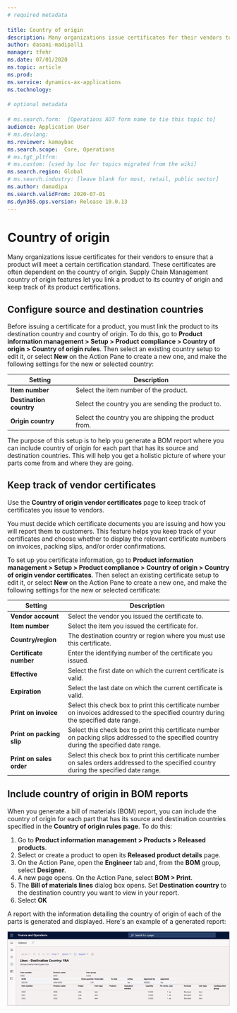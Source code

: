 ```yaml
---
# required metadata

title: Country of origin
description: Many organizations issue certificates for their vendors to ensure that a product will meet a certain certification standard. These certificates are often dependent on the country of origin. Supply Chain Management country of origin features let you link a product to its country of origin and keep track of its product certifications.
author: dasani-madipalli
manager: tfehr
ms.date: 07/01/2020
ms.topic: article
ms.prod: 
ms.service: dynamics-ax-applications
ms.technology: 

# optional metadata

# ms.search.form:  [Operations AOT form name to tie this topic to]
audience: Application User
# ms.devlang: 
ms.reviewer: kamaybac
ms.search.scope:  Core, Operations
# ms.tgt_pltfrm: 
# ms.custom: [used by loc for topics migrated from the wiki]
ms.search.region: Global
# ms.search.industry: [leave blank for most, retail, public sector]
ms.author: damadipa
ms.search.validFrom: 2020-07-01
ms.dyn365.ops.version: Release 10.0.13
---
```


# Country of origin

Many organizations issue certificates for their vendors to ensure that a product will meet a certain certification standard. These certificates are often dependent on the country of origin. Supply Chain Management country of origin features let you link a product to its country of origin and keep track of its product certifications.

<!-- KFM: If this feature is primary (or exclusively) intended to relate to hazardous and/or dual-use materials, we should mention that here. D: It isn't. You don't "have" to use it with hazardous or dual-use, but it's a pretty common use case.-->

## Configure source and destination countries

Before issuing a certificate for a product, you must link the product to its destination country and country of origin. To do this, go to **Product information management \> Setup \> Product compliance \> Country of origin \> Country of origin rules**. Then select an existing country setup to edit it, or select **New** on the Action Pane to create a new one, and make the following settings for the new or selected country:

| **Setting** | **Description** |
| --- | --- |
| **Item number** | Select the item number of the product. |
| **Destination country** | Select the country you are sending the product to. |
| **Origin country** | Select the country you are shipping the product from. |

The purpose of this setup is to help you generate a BOM report where you can include country of origin for each part that has its source and destination countries. This will help you get a holistic picture of where your parts come from and where they are going.

## Keep track of vendor certificates

Use the **Country of origin vendor certificates** page to keep track of certificates you issue to vendors.

You must decide which certificate documents you are issuing and how you will report them to customers. This feature helps you keep track of your certificates and choose whether to display the relevant certificate numbers on invoices, packing slips, and/or order confirmations.

To set up you certificate information, go to **Product information management \> Setup \> Product compliance \> Country of origin \> Country of origin vendor certificates**. Then select an existing certificate setup to edit it, or select **New** on the Action Pane to create a new one, and make the following settings for the new or selected certificate:

| **Setting** | **Description** |
| --- | --- |
| **Vendor account** | Select the vendor you issued the certificate to. |
| **Item number** | Select the item you issued the certificate for. |
| **Country/region** | The destination country or region where you must use this certificate. <!--KFM: I assumed this--true? Or is this the vendor country? How does this relate to the settings on the **Country of origin rules** page? D: Country of origin rules specifies where the product originates from. This is the country you are sending it to. Ex: product is originated in Brazil. But you are issuing the certificate for France. In this field you would put France. --> |
| **Certificate number** | Enter the identifying number of the certificate you issued. |
| **Effective** | Select the first date on which the current certificate is valid.|
| **Expiration** | Select the last date on which the current certificate is valid. |
| **Print on invoice** | Select this check box to print this certificate number on invoices addressed to the specified country during the specified date range. |
| **Print on packing slip** | Select this check box to print this certificate number on packing slips addressed to the specified country during the specified date range. |
| **Print on sales order** | Select this check box to print this certificate number on sales orders addressed to the specified country during the specified date range. |

## Include country of origin in BOM reports

When you generate a bill of materials (BOM) report, you can include the country of origin for each part that has its source and destination countries specified in the **Country of origin rules page**. To do this:

1. Go to **Product information management \> Products \> Released products**.
1. Select or create a product to open its **Released product details** page.
1. On the Action Pane, open the **Engineer** tab and, from the **BOM** group, select **Designer**.
1. A new page opens. On the Action Pane, select **BOM > Print**.
1. The **Bill of materials lines** dialog box opens. Set **Destination country** to the destination country you want to view in your report.
1. Select **OK**

A report with the information detailing the country of origin of each of the parts is generated and displayed. Here's an example of a generated report:

![Country of origin report](media/country-of-origin-report.png "Country of origin report")
